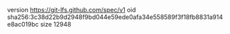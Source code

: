 version https://git-lfs.github.com/spec/v1
oid sha256:3c38d22b9d2948f9bd044e59ede0afa34e558589f3f18fb8831a914e8ac019bc
size 12948
